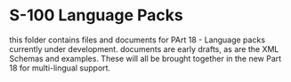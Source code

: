 # S-100 Language Packs 

this folder contains files and documents for PArt 18 - Language packs currently under development. documents are early drafts, as are the XML Schemas and examples. These will all be brought together in the new Part 18 for multi-lingual support.
